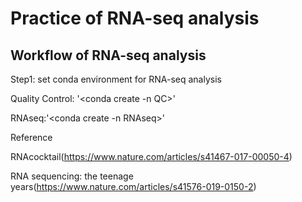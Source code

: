# Practice of RNA-seq analysis

## Workflow of RNA-seq analysis

Step1: set conda environment for RNA-seq analysis

Quality Control: '<conda create -n QC>'

RNAseq:'<conda create -n RNAseq>'

Reference

RNAcocktail(https://www.nature.com/articles/s41467-017-00050-4)

RNA sequencing: the teenage years(https://www.nature.com/articles/s41576-019-0150-2)

